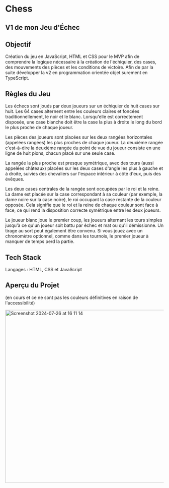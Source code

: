 # Chess


## V1 de mon Jeu d'Échec 

## Objectif

Création du jeu en JavaScript, HTML et CSS pour le MVP afin de comprendre la logique nécessaire à la création de l'échiquier, des cases, des mouvements des pièces et les conditions de victoire. Afin de par la suite développer la v2 en programmation orientée objet surement en TypeScript.   


## Règles du Jeu

Les échecs sont joués par deux joueurs sur un échiquier de huit cases sur huit. Les 64 cases alternent entre les couleurs claires et foncées traditionnellement, le noir et le blanc. Lorsqu'elle est correctement disposée, une case blanche doit être la case la plus à droite le long du bord le plus proche de chaque joueur.

Les pièces des joueurs sont placées sur les deux rangées horizontales (appelées rangées) les plus proches de chaque joueur. La deuxième rangée c'est-à-dire la deuxième rangée du point de vue du joueur consiste en une ligne de huit pions, chacun placé sur une seule case.

La rangée la plus proche est presque symétrique, avec des tours (aussi appelées châteaux) placées sur les deux cases d'angle les plus à gauche et à droite, suivies des chevaliers sur l'espace intérieur à côté d'eux, puis des évêques.

Les deux cases centrales de la rangée sont occupées par le roi et la reine. La dame est placée sur la case correspondant à sa couleur (par exemple, la dame noire sur la case noire), le roi occupant la case restante de la couleur opposée. Cela signifie que le roi et la reine de chaque couleur sont face à face, ce qui rend la disposition correcte symétrique entre les deux joueurs.

Le joueur blanc joue le premier coup, les joueurs alternant les tours simples jusqu'à ce qu'un joueur soit battu par échec et mat ou qu'il démissionne. Un tirage au sort peut également être convenu. Si vous jouez avec un chronomètre optionnel, comme dans les tournois, le premier joueur à manquer de temps perd la partie.


## Tech Stack

Langages : HTML, CSS et JavaScript


## Aperçu du Projet 
(en cours et ce ne sont pas les couleurs définitives en raison de l'accessibilité)


<img width="549" alt="Screenshot 2024-07-26 at 16 11 14" src="https://github.com/user-attachments/assets/2f56cea9-e0f4-4082-b9fd-449cd670038c">

